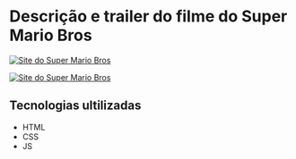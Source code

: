 # Descrição e trailer do filme do Super Mario Bros


[<img src="./" alt="Site do Super Mario Bros">](https://camillevale.github.io/X-men/)

[<img src="./" alt="Site do Super Mario Bros">](https://camillevale.github.io/X-men/)

## Tecnologias ultilizadas
- HTML 
- CSS
- JS
